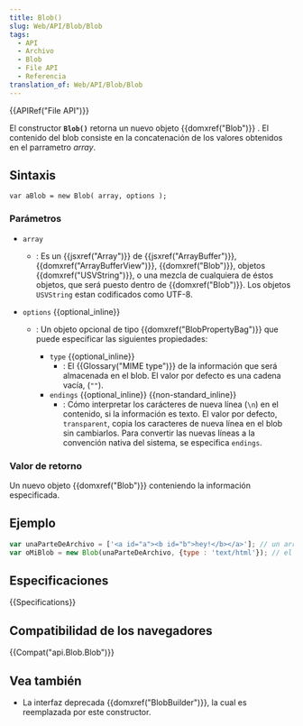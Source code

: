 ```yaml
---
title: Blob()
slug: Web/API/Blob/Blob
tags:
  - API
  - Archivo
  - Blob
  - File API
  - Referencia
translation_of: Web/API/Blob/Blob
---
```


{{APIRef("File API")}}

El constructor **`Blob()`** retorna un nuevo objeto {{domxref("Blob")}} . El contenido del blob consiste en la concatenación de los valores obtenidos en el parrametro _array_.

## Sintaxis

```
var aBlob = new Blob( array, options );
```

### Parámetros

- `array`
  - : Es un {{jsxref("Array")}} de {{jsxref("ArrayBuffer")}}, {{domxref("ArrayBufferView")}}, {{domxref("Blob")}}, objetos {{domxref("USVString")}}, o una mezcla de cualquiera de éstos objetos, que será puesto dentro de {{domxref("Blob")}}. Los objetos `USVString` estan codificados como UTF-8.
- `options` {{optional_inline}}

  - : Un objeto opcional de tipo {{domxref("BlobPropertyBag")}} que puede especificar las siguientes propiedades:

    - `type` {{optional_inline}}
      - : El {{Glossary("MIME type")}} de la información que será almacenada en el blob. El valor por defecto es una cadena vacía, (`""`).
    - `endings` {{optional_inline}} {{non-standard_inline}}
      - : Cómo interpretar los carácteres de nueva línea (`\n`) en el contenido, si la información es texto. El valor por defecto, `transparent`, copia los caracteres de nueva línea en el blob sin cambiarlos. Para convertir las nuevas líneas a la convención nativa del sistema, se especifica `endings`.

### Valor de retorno

Un nuevo objeto {{domxref("Blob")}} conteniendo la información especificada.

## Ejemplo

```js
var unaParteDeArchivo = ['<a id="a"><b id="b">hey!</b></a>']; // un array de un solo DOMString
var oMiBlob = new Blob(unaParteDeArchivo, {type : 'text/html'}); // el blob
```

## Especificaciones

{{Specifications}}

## Compatibilidad de los navegadores

{{Compat("api.Blob.Blob")}}

## Vea también

- La interfaz deprecada {{domxref("BlobBuilder")}}, la cual es reemplazada por este constructor.
